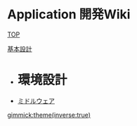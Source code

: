 # Application 開発Wiki

[TOP](index.md)

[基本設計]()

* # 環境設計
* [ミドルウェア](middleware.md)


[gimmick:theme(inverse:true)](simplex)
